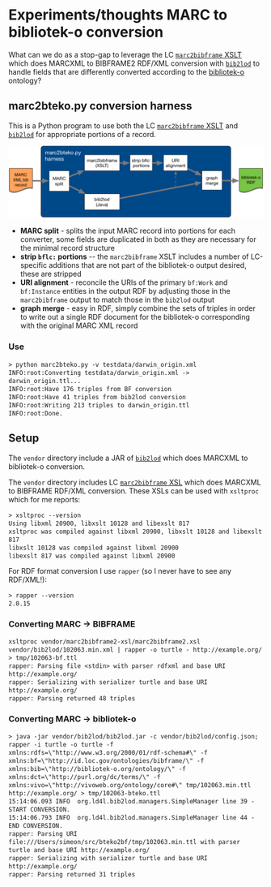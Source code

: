 # Experiments/thoughts MARC to bibliotek-o conversion

What can we do as a stop-gap to leverage the LC [`marc2bibframe` XSLT](https://github.com/lcnetdev/marc2bibframe2) which does MARCXML to BIBFRAME2 RDF/XML conversion with [`bib2lod`](https://github.com/ld4l-labs/bib2lod) to handle fields that are differently converted according to the [bibliotek-o](https://bibliotek-o/) ontology?

## marc2bteko.py conversion harness

This is a Python program to use both the LC [`marc2bibframe` XSLT](https://github.com/lcnetdev/marc2bibframe2) and [`bib2lod`](https://github.com/ld4l-labs/bib2lod) for appropriate portions of a record.

![marc2bteko schematic](marc2bteko_schematic.png)

  * **MARC split** - splits the input MARC record into portions for each converter, some fields are duplicated in both as they are necessary for the minimal record structure
  * **strip `bflc:` portions** -- the `marc2bibframe` XSLT includes a number of LC-specific additions that are not part of the bibliotek-o output desired, these are stripped
  * **URI alignment** - reconcile the URIs of the primary `bf:Work` and `bf:Instance` entities in the output RDF by adjusting those in the `marc2bibframe` output to match those in the `bib2lod` output
  * **graph merge** - easy in RDF, simply combine the sets of triples in order to write out a single RDF document for the bibliotek-o corresponding with the original MARC XML record
  
### Use

```
> python marc2bteko.py -v testdata/darwin_origin.xml 
INFO:root:Converting testdata/darwin_origin.xml -> darwin_origin.ttl...
INFO:root:Have 176 triples from BF conversion
INFO:root:Have 41 triples from bib2lod conversion
INFO:root:Writing 213 triples to darwin_origin.ttl
INFO:root:Done.
```

## Setup

The `vendor` directory include a JAR of [`bib2lod`](https://github.com/ld4l-labs/bib2lod) which does MARCXML to bibliotek-o conversion.

The `vendor` directory includes LC [`marc2bibframe` XSL](https://github.com/lcnetdev/marc2bibframe2) which does MARCXML to BIBFRAME RDF/XML conversion. These XSLs can be used with `xsltproc` which for me reports:

```
> xsltproc --version
Using libxml 20900, libxslt 10128 and libexslt 817
xsltproc was compiled against libxml 20900, libxslt 10128 and libexslt 817
libxslt 10128 was compiled against libxml 20900
libexslt 817 was compiled against libxml 20900
```

For RDF format conversion I use `rapper` (so I never have to see any RDF/XML!):

```
> rapper --version
2.0.15
```

### Converting MARC -> BIBFRAME

```
xsltproc vendor/marc2bibframe2-xsl/marc2bibframe2.xsl vendor/bib2lod/102063.min.xml | rapper -o turtle - http://example.org/ > tmp/102063-bf.ttl
rapper: Parsing file <stdin> with parser rdfxml and base URI http://example.org/
rapper: Serializing with serializer turtle and base URI http://example.org/
rapper: Parsing returned 48 triples
```

### Converting MARC -> bibliotek-o

```
> java -jar vendor/bib2lod/bib2lod.jar -c vendor/bib2lod/config.json; rapper -i turtle -o turtle -f xmlns:rdfs=\"http://www.w3.org/2000/01/rdf-schema#\" -f xmlns:bf=\"http://id.loc.gov/ontologies/bibframe/\" -f xmlns:bib=\"http://bibliotek-o.org/ontology/\" -f xmlns:dct=\"http://purl.org/dc/terms/\" -f xmlns:vivo=\"http://vivoweb.org/ontology/core#\" tmp/102063.min.ttl http://example.org/ > tmp/102063-bteko.ttl
15:14:06.093 INFO  org.ld4l.bib2lod.managers.SimpleManager line 39 - START CONVERSION.
15:14:06.793 INFO  org.ld4l.bib2lod.managers.SimpleManager line 44 - END CONVERSION.
rapper: Parsing URI file:///Users/simeon/src/bteko2bf/tmp/102063.min.ttl with parser turtle and base URI http://example.org/
rapper: Serializing with serializer turtle and base URI http://example.org/
rapper: Parsing returned 31 triples
```

